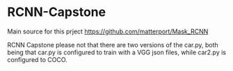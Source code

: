 # RCNN-Capstone
Main source for this prject https://github.com/matterport/Mask_RCNN

RCNN Capstone
please not that there are two versions of the car.py, both being that car.py is configured to train with a VGG json files, while car2.py is configured to COCO.

